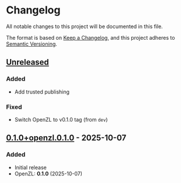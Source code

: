 # Changelog

All notable changes to this project will be documented in this file.

The format is based on [Keep a Changelog](https://keepachangelog.com/en/1.1.0/),
and this project adheres to [Semantic Versioning](https://semver.org/spec/v2.0.0.html).

## [Unreleased]

### Added
 - Add trusted publishing

### Fixed
 - Switch OpenZL to v0.1.0 tag (from `dev`)

## [0.1.0+openzl.0.1.0] - 2025-10-07

### Added
 - Initial release
 - OpenZL: **0.1.0** (2025-10-07)

[unreleased]: https://github.com/LDeakin/openzl-sys/compare/v0.1.0+openzl.0.1.0...HEAD
[0.1.0+openzl.0.1.0]: https://github.com/LDeakin/openzl-sys/releases/tag/v0.1.0+openzl.0.1.0
